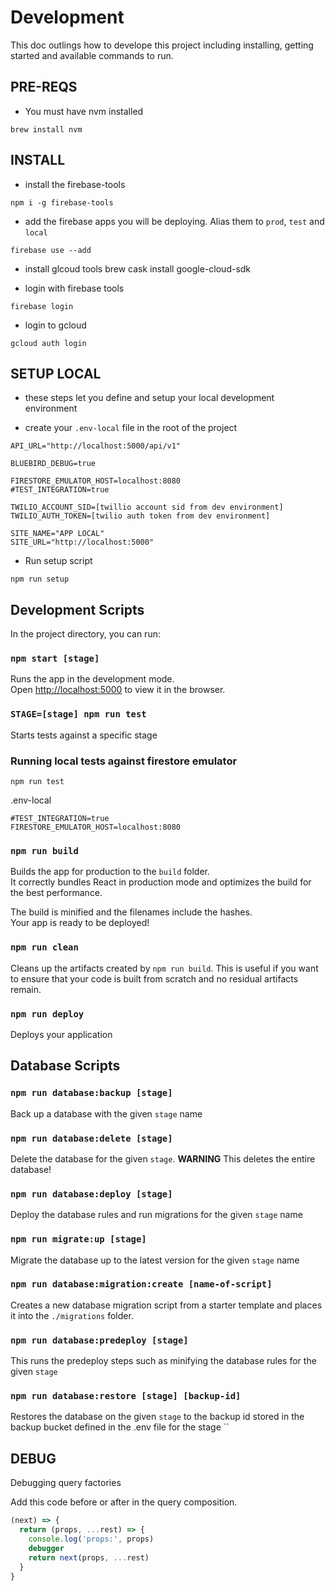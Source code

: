 # Development 

This doc outlings how to develope this project including installing, getting
started and available commands to run.


## PRE-REQS

* You must have nvm installed
```
brew install nvm
```

## INSTALL

* install the firebase-tools
```
npm i -g firebase-tools
```
* add the firebase apps you will be deploying. Alias them to `prod`, `test` and `local`
```
firebase use --add 
``` 
* install glcoud tools
brew cask install google-cloud-sdk


* login with firebase tools
```
firebase login
```

* login to gcloud
```
gcloud auth login
```

## SETUP LOCAL
* these steps let you define and setup your local development environment

* create your `.env-local` file in the root of the project
```
API_URL="http://localhost:5000/api/v1"

BLUEBIRD_DEBUG=true

FIRESTORE_EMULATOR_HOST=localhost:8080
#TEST_INTEGRATION=true

TWILIO_ACCOUNT_SID=[twillio account sid from dev environment]
TWILIO_AUTH_TOKEN=[twilio auth token from dev environment]

SITE_NAME="APP LOCAL"
SITE_URL="http://localhost:5000"
```
* Run setup script
```
npm run setup
```


## Development Scripts

In the project directory, you can run:

### `npm start [stage]`

Runs the app in the development mode.<br>
Open [http://localhost:5000](http://localhost:5000) to view it in the browser.


### `STAGE=[stage] npm run test`

Starts tests against a specific stage

### Running local tests against firestore emulator
```
npm run test
```

.env-local
```
#TEST_INTEGRATION=true
FIRESTORE_EMULATOR_HOST=localhost:8080
```

### `npm run build`

Builds the app for production to the `build` folder.<br>
It correctly bundles React in production mode and optimizes the build for the best performance.

The build is minified and the filenames include the hashes.<br>
Your app is ready to be deployed!


### `npm run clean`

Cleans up the artifacts created by `npm run build`. This is useful if you want
to ensure that your code is built from scratch and no residual artifacts remain.


### `npm run deploy`

Deploys your application 


## Database Scripts

### `npm run database:backup [stage]`

Back up a database with the given `stage` name

### `npm run database:delete [stage]`

Delete the database for the given `stage`. **WARNING** This deletes the entire database!

### `npm run database:deploy [stage]`

Deploy the database rules and run migrations for the given `stage` name

### `npm run migrate:up [stage]`

Migrate the database up to the latest version for the given `stage` name

### `npm run database:migration:create [name-of-script]`

Creates a new database migration script from a starter template and places it
into the `./migrations` folder.

### `npm run database:predeploy [stage]`

This runs the predeploy steps such as minifying the database rules for the given `stage`

### `npm run database:restore [stage] [backup-id]`

Restores the database on the given `stage` to the backup id stored in the backup
bucket defined in the .env file for the stage ``

## DEBUG

Debugging query factories

Add this code before or after in the query composition.
```js
(next) => {
  return (props, ...rest) => {
    console.log('props:', props)
    debugger
    return next(props, ...rest)
  }
}
```
